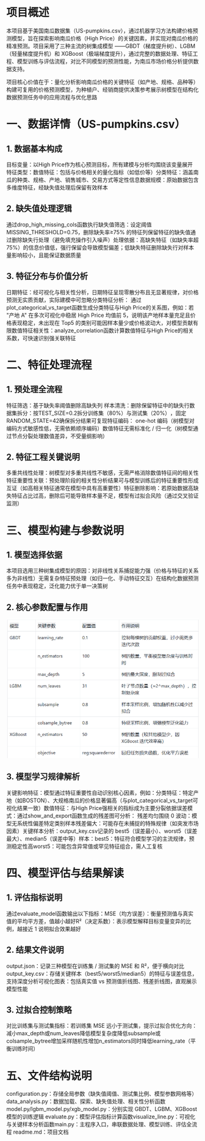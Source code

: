 # 项目概述​
本项目基于美国南瓜数据集（US-pumpkins.csv），通过机器学习方法构建价格预测模型，旨在探索影响南瓜价格（High Price）的关键因素，并实现对南瓜价格的精准预测。项目采用了三种主流的树集成模型 ——GBDT（梯度提升树）、LGBM（轻量梯度提升机）和 XGBoost（极端梯度提升），通过完整的数据处理、特征工程、模型训练与评估流程，对比不同模型的预测性能，为南瓜市场价格分析提供数据支持。​

项目核心价值在于：​
    量化分析影响南瓜价格的关键特征（如产地、规格、品种等）​
    构建可复用的价格预测模型，为种植户、经销商提供决策参考​
    展示树模型在结构化数据预测任务中的应用流程与优化思路

# 一、数据详情（US-pumpkins.csv）​
## 1. 数据基本构成​
 目标变量：以High Price作为核心预测目标，所有建模与分析均围绕该变量展开​
 特征类型：​
    数值特征：包括与价格相关的量化指标（如低价等）​
    分类特征：涵盖南瓜的种类、规格、产地、销售城市、交易方式等定性信息​
    数据规模：原始数据包含多维度特征，经缺失值处理后保留有效样本​
## 2. 缺失值处理逻辑​
通过drop_high_missing_cols函数执行缺失值筛选：​
    设定阈值MISSING_THRESHOLD=0.75，删除缺失率≥75% 的特征列​
    保留特征的缺失值通过删除缺失行处理（避免填充操作引入噪声）​
    处理依据：高缺失特征（如缺失率超 75%）的信息价值低，强行保留会导致模型偏差；低缺失特征删除缺失行对样本量影响较小，且能保证数据质量​
## 3. 特征分布与价值分析​
 日期特征：经可视化与相关性分析，日期特征呈现零散分布且无显著规律，对价格预测无实质贡献，实际建模中可忽略​
 分类特征分析：​
    通过plot_categorical_vs_target函数生成分类特征与High Price的关系图，例如：​若 "产地 A" 在多次可视化中稳居 High Price 均值前 5，说明该产地样本量充足且价格表现稳定​，未出现在 Top5 的类别可能因样本量少或价格波动大，对模型贡献有限​
 数值特征相关性：analyze_correlation函数计算数值特征与High Price的相关系数，可快速识别强关联特征​
# 二、特征处理流程​
## 1. 预处理全流程​
 特征筛选：基于缺失率阈值删除高缺失列
 样本清洗：删除保留特征中的缺失行​
 数据集拆分：​按TEST_SIZE=0.2拆分训练集（80%）与测试集（20%）​，固定RANDOM_STATE=42确保拆分结果可复现​
 特征编码：​
     one-hot 编码（树模型对编码方式敏感性低，无需依赖顺序编码）​
    数值特征无需标准化 / 归一化（树模型通过节点分裂处理数值差异，不受量纲影响）​
## 2. 特征工程关键说明​
 多重共线性处理：树模型对多重共线性不敏感，无需严格消除数值特征间的相关性​
 特征重要性关联：预处理阶段的相关性分析结果可与模型训练后的特征重要性形成互证（如高相关特征通常在模型中具有高重要性）​
 特征删除影响：若原始数据高缺失特征占比过高，删除后可能导致样本量不足，模型有过拟合风险（通过交叉验证监测）​
# 三、模型构建与参数说明​
## 1. 模型选择依据​
 本项目选用三种树集成模型的原因：​
    对非线性关系捕捉能力强（价格与特征的关系多为非线性）​
    无需复杂特征预处理（如归一化、手动特征交互）​
    在结构化数据预测任务中表现稳定，泛化能力优于单一决策树
## 2. 核心参数配置与作用
![alt text](images/image.png)
## 3. 模型学习规律解析​
 关键影响特征：模型通过特征重要性自动识别核心因素，例如：​
    分类特征：特定产地（如BOSTON）、大规格南瓜的价格显著偏高（与plot_categorical_vs_target可视化结果一致）​
    数值特征：与High Price强相关的指标成为主要分裂依据​
 误差模式：通过show_and_export函数生成的残差图可分析：​
    残差均匀围绕 0 波动：模型无系统性偏差​
    特定类别样本残差偏大：可能存在未捕捉的特殊规律（如突发市场因素）​
 关键样本分析：output_key.csv记录的 best5（误差最小）、worst5（误差最大）、median5（误差中等）样本：​
    best5：特征符合模型学习的主流规律，预测稳定性高​
    worst5：可能包含异常值或罕见特征组合，需人工复核
# 四、模型评估与结果解读​
## 1. 评估指标说明​
 通过evaluate_model函数输出以下指标：​
    MSE（均方误差）：衡量预测值与真实值的平均平方差，值越小越好​
    R²（决定系数）：表示模型解释目标变量变异的比例，越接近 1 说明拟合效果越好​
## 2. 结果文件说明​
 output.json：记录三种模型在训练集 / 测试集的 MSE 和 R²，便于横向对比​
 output_key.csv：存储关键样本（best5/worst5/median5）的特征与误差信息，支持深度分析​
 可视化图表：包括真实值 vs 预测值折线图、残差折线图，直观展示模型性能​
## 3. 过拟合控制策略​
 对比训练集与测试集指标：若训练集 MSE 远小于测试集，提示过拟合​
 优化方向：​
    减小max_depth或num_leaves降低模型复杂度​
    降低subsample或colsample_bytree增加采样随机性​
    增加n_estimators同时降低learning_rate（平衡训练时间）
# 五、文件结构说明
 configuration.py：存储全局参数（缺失值阈值、测试集比例、模型参数网格等）​
 data_analysis.py：数据加载、探索、缺失值处理、相关性分析函数​
 model.py/lgbm_model.py/xgb_model.py：分别实现 GBDT、LGBM、XGBoost 模型的训练逻辑​
 evaluate.py：模型评估指标计算函数​
 visualize_line.py：可视化与关键样本分析函数​
 main.py：主程序入口，串联数据处理、模型训练、评估全流程
 readme.md：项目文档
